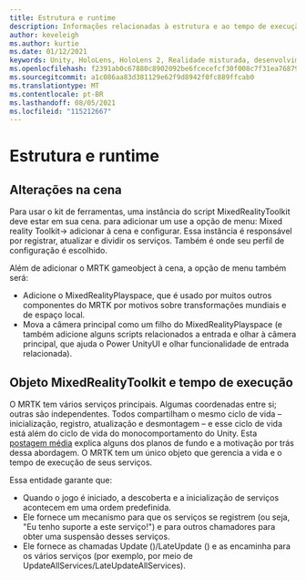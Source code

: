 ```yaml
---
title: Estrutura e runtime
description: Informações relacionadas à estrutura e ao tempo de execução no MRTK.
author: keveleigh
ms.author: kurtie
ms.date: 01/12/2021
keywords: Unity, HoloLens, HoloLens 2, Realidade misturada, desenvolvimento, MRTK,
ms.openlocfilehash: f2391ab0c67880c8902092be6fcecefcf30f008c7f31ea76879d399e35e1491b
ms.sourcegitcommit: a1c086aa83d381129e62f9d8942f0fc889ffcab0
ms.translationtype: MT
ms.contentlocale: pt-BR
ms.lasthandoff: 08/05/2021
ms.locfileid: "115212667"
---
```

# <a name="framework-and-runtime"></a>Estrutura e runtime

## <a name="changes-to-the-scene"></a>Alterações na cena

Para usar o kit de ferramentas, uma instância do script MixedRealityToolkit deve estar em sua cena.
para adicionar um use a opção de menu: Mixed reality Toolkit-> adicionar à cena e configurar. Essa instância é responsável por registrar, atualizar e dividir os serviços. Também é onde seu perfil de configuração é escolhido.

Além de adicionar o MRTK gameobject à cena, a opção de menu também será:

- Adicione o MixedRealityPlayspace, que é usado por muitos outros componentes do MRTK por motivos sobre transformações mundiais e de espaço local.
- Mova a câmera principal como um filho do MixedRealityPlayspace (e também adicione alguns scripts relacionados a entrada e olhar à câmera principal, que ajuda o Power UnityUI e olhar funcionalidade de entrada relacionada).

## <a name="mixedrealitytoolkit-object-and-runtime"></a>Objeto MixedRealityToolkit e tempo de execução

O MRTK tem vários serviços principais. Algumas coordenadas entre si; outras são independentes.
Todos compartilham o mesmo ciclo de vida – inicialização, registro, atualização e desmontagem – e esse ciclo de vida está além do ciclo de vida do monocomportamento do Unity. Esta [postagem média](https://medium.com/@stephen_hodgson/the-mixed-reality-framework-6fdb5c11feb2) explica alguns dos planos de fundo e a motivação por trás dessa abordagem. O MRTK tem um único objeto que gerencia a vida e o tempo de execução de seus serviços.

Essa entidade garante que:

- Quando o jogo é iniciado, a descoberta e a inicialização de serviços acontecem em uma ordem predefinida.
- Ele fornece um mecanismo para que os serviços se registrem (ou seja, "Eu tenho suporte a este serviço!") e para outros chamadores para obter uma suspensão desses serviços.
- Ele fornece as chamadas Update ()/LateUpdate () e as encaminha para os vários serviços (por exemplo, por meio de UpdateAllServices/LateUpdateAllServices).
